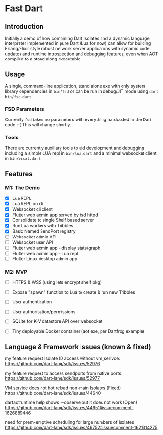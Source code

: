 # Fast Dart

## Introduction

Initially a demo of how combining Dart Isolates and a dynamic language interpreter implemented in pure Dart (Lua for now) can allow for building Erlang/Elixir style robust network server applicatons with dynamic code updates and runtime introspection and debugging features, even when AOT compiled to a stand along executable.

## Usage

A single, command-line application, stand alone exe with only system library dependencies in `bin/fsd` or can be run in debug/JIT mode using `dart bin/fsd.dart`.

### FSD Parameters

Currently `fsd` takes no parameters with everything hardcoded in the Dart code :-( This will change shortly.

### Tools

There are currently auxillary tools to aid development and debugging including a simple LUA repl in `bin/lua.dart` and a minimal websocket client in `bin/wscat.dart`.

## Features

### M1: The Demo

* [X] Lua REPL
* [X] Lua REPL on cli
* [X] Websocket cli client
* [X] Flutter web admin app served by fsd httpd
* [X] Consolidate to single Shelf based server
* [X] Run Lua workers with Tribbles
* [X] Basic Named SendPort registry
* [ ] Websocket admin API
* [ ] Websocket user API
* [ ] Flutter web admin app - display stats/graph
* [ ] Flutter web admin app - Lua repl
* [ ] Flutter Linux desktop admin app

### M2: MVP

* [ ] HTTPS & WSS (using lets encrypt shelf pkg)
* [ ] Expose "spawn" function to Lua to create & run new Tribbles
* [ ] User authentication
* [ ] User authorisation/permissions
* [ ] SQLite for K-V datastore API over websocket
* [ ] Tiny deployable Docker container (aot exe, per Dartfrog example)



## Language & Framework issues (known & fixed)

my feature request Isolate ID access without vm_serivce:
https://github.com/dart-lang/sdk/issues/52976

my feature request to access sendports from native ports:
https://github.com/dart-lang/sdk/issues/52977

VM service does not hot reload non-main Isolates (Fixed)
https://github.com/dart-lang/sdk/issues/44640

dartaotruntime help shows --observe but it does not work (Open)
https://github.com/dart-lang/sdk/issues/44651#issuecomment-1626889446

need for prem-emptive scheduling for large numbers of Isolates
https://github.com/dart-lang/sdk/issues/46752#issuecomment-1621314275